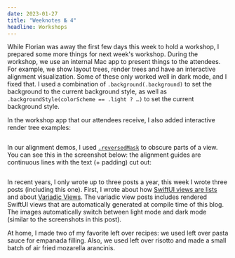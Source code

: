 ```yaml
---
date: 2023-01-27
title: "Weeknotes № 4"
headline: Workshops
---
```


While Florian was away the first few days this week to hold a workshop, I prepared some more things for next week's workshop. During the workshop, we use an internal Mac app to present things to the attendees. For example, we show layout trees, render trees and have an interactive alignment visualization. Some of these only worked well in dark mode, and I fixed that. I used a combination of `.background(.background)` to set the background to the current background style, as well as `.backgroundStyle(colorScheme == .light ? …)` to set the current background style. 

In the workshop app that our attendees receive, I also added interactive render tree examples:

<picture>
   <source media="(prefers-color-scheme: dark)" srcset="/images/workshop-app-dark.png 2x">
   <img srcset="/images/workshop-app.png 2x" style="width: auto;">
</picture>

In our alignment demos, I used [`.reversedMask`](https://www.fivestars.blog/articles/reverse-masks-how-to/) to obscure parts of a view. You can see this in the screenshot below: the alignment guides are continuous lines with the text (+ padding) cut out:

<picture>
   <source media="(prefers-color-scheme: dark)" srcset="/images/alignment-screenshot-dark.png 2x">
   <img srcset="/images/alignment-screenshot.png 2x" style="width: auto;">
</picture>

In recent years, I only wrote up to three posts a year, this week I wrote three posts (including this one). First, I wrote about how [SwiftUI views are lists](/post/swiftui-views-are-lists) and about [Variadic Views](/post/variadic-views/). The variadic view posts includes rendered SwiftUI views that are automatically generated at compile time of this blog. The images automatically switch between light mode and dark mode (similar to the screenshots in this post).

At home, I made two of my favorite left over recipes: we used left over pasta sauce for empanada filling. Also, we used left over risotto and made a small batch of air fried mozarella arancinis.
